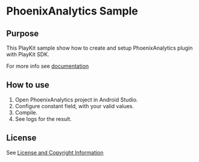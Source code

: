 # PhoenixAnalytics Sample

## Purpose

This PlayKit sample show how to create and setup PhoenixAnalytics plugin with PlayKit SDK.

For more info see [documentation](https://vpaas.kaltura.com/documentation/Mobile-Video-Player-SDKs/v3_Android_Analytics.html)

## How to use

1. Open PhoenixAnalytics project in Android Studio.
2. Configure constant field, with your valid values.
3. Compile.
4. See logs for the result.

## License

See [License and Copyright Information](https://github.com/kaltura/playkit-android-samples#license-and-copyright-information)
